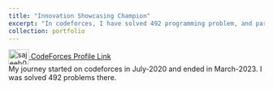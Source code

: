 ```yaml
---
title: "Innovation Showcasing Champion"
excerpt: "In codeforces, I have solved 492 programming problem, and participated in several contests. <br/>Highest rating: 1492 (specialist) <img src='/images/CodeForces1.jpg'>"
collection: portfolio
---
```


<a href="https://codeforces.com/profile/sajeeb02" target="blank"><img align="center" src="https://raw.githubusercontent.com/rahuldkjain/github-profile-readme-generator/master/src/images/icons/Social/codeforces.svg" alt="sajeeb02" height="30" width="40" /> CodeForces Profile Link</a> <br>
My journey started on codeforces in July-2020 and ended in March-2023. I was solved 492 problems there.
